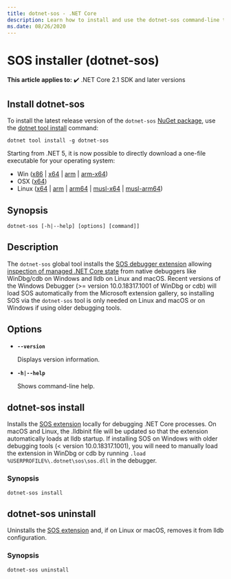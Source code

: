 ```yaml
---
title: dotnet-sos - .NET Core
description: Learn how to install and use the dotnet-sos command-line tool.
ms.date: 08/26/2020
---
```

# SOS installer (dotnet-sos)

**This article applies to:** ✔️ .NET Core 2.1 SDK and later versions

## Install dotnet-sos

To install the latest release version of the `dotnet-sos` [NuGet package](https://www.nuget.org/packages/dotnet-sos), use the [dotnet tool install](../tools/dotnet-tool-install.md) command:

```dotnetcli
dotnet tool install -g dotnet-sos
```

Starting from .NET 5, it is now possible to directly download a one-file executable for your operating system:
 - Win ([x86](https://aka.ms/dotnet-sos/win-x86) | [x64](https://aka.ms/dotnet-sos/win-x64) | [arm](https://aka.ms/dotnet-sos/win-arm) | [arm-x64](https://aka.ms/dotnet-sos/win-arm64))
 - OSX ([x64](https://aka.ms/dotnet-sos/osx-x64))
 - Linux ([x64](https://aka.ms/dotnet-sos/linux-x64) | [arm](https://aka.ms/dotnet-sos/linux-arm) | [arm64](https://aka.ms/dotnet-sos/linux-arm64) | [musl-x64](https://aka.ms/dotnet-sos/linux-musl-x64) | [musl-arm64](https://aka.ms/dotnet-sos/linux-musl-arm64))


## Synopsis

```console
dotnet-sos [-h|--help] [options] [command]]
```

## Description

The `dotnet-sos` global tool installs the [SOS debugger extension](../../framework/tools/sos-dll-sos-debugging-extension.md) allowing [inspection of managed .NET Core state](https://github.com/dotnet/diagnostics/blob/master/documentation/sos-debugging-extension.md) from native debuggers like WinDbg/cdb on Windows and lldb on Linux and macOS. Recent versions of the Windows Debugger (>= version 10.0.18317.1001 of WinDbg or cdb) will load SOS automatically from the Microsoft extension gallery, so installing SOS via the `dotnet-sos` tool is only needed on Linux and macOS or on Windows if using older debugging tools.

## Options

- **`--version`**

  Displays version information.

- **`-h|--help`**

  Shows command-line help.

## dotnet-sos install

Installs the [SOS extension](../../framework/tools/sos-dll-sos-debugging-extension.md) locally for debugging .NET Core processes. On macOS and Linux, the .lldbinit file will be updated so that the extension automatically loads at lldb startup. If installing SOS on Windows with older debugging tools (< version 10.0.18317.1001), you will need to manually load the extension in WinDbg or cdb by running `.load %USERPROFILE%\.dotnet\sos\sos.dll` in the debugger.

### Synopsis

```console
dotnet-sos install
```

## dotnet-sos uninstall

Uninstalls the [SOS extension](../../framework/tools/sos-dll-sos-debugging-extension.md) and, if on Linux or macOS, removes it from lldb configuration.

### Synopsis

```console
dotnet-sos uninstall
```
